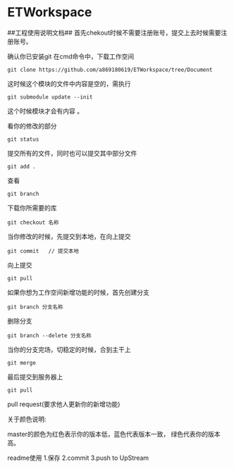 ETWorkspace
===========
##工程使用说明文档##
首先chekout时候不需要注册账号，提交上去时候需要注册账号。   

确认你已安装git
在cmd命令中，下载工作空间
```
git clone https://github.com/a869180619/ETWorkspace/tree/Document
```
 这时候这个模块的文件中内容是空的，需执行
```
git submodule update --init 
```
这个时候模块才会有内容   。

看你的修改的部分
```
git status
```
提交所有的文件，同时也可以提交其中部分文件
```
git add .
```
查看
```
git branch
```
下载你所需要的库
```
git checkout 名称
```
当你修改的时候，先提交到本地，在向上提交
```
git commit   // 提交本地
```
向上提交
```
git pull
```
如果你想为工作空间新增功能的时候，首先创建分支
```
git branch 分支名称 
```
删除分支
```
git branch --delete 分支名称
```
当你的分支完场，切稳定的时候，合到主干上
```
git merge
```
最后提交到服务器上
```
git pull
```
pull request(要求他人更新你的新增功能)    

关于颜色说明:   

master的颜色为红色表示你的版本低，蓝色代表版本一致，
绿色代表你的版本高。    
      
readme使用
1.保存
2.commit
3.push to UpStream